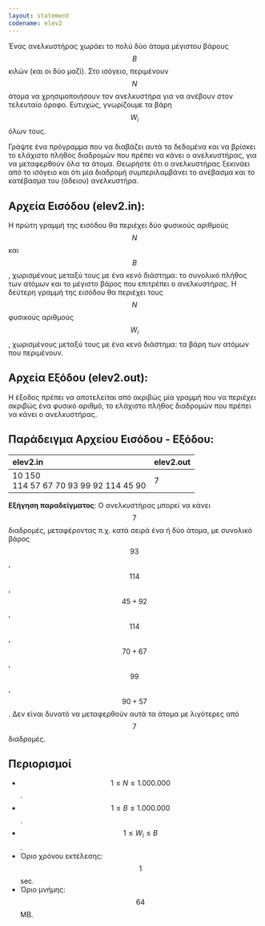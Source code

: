 ```yaml
---
layout: statement
codename: elev2
---
```


Ένας ανελκυστήρας χωράει το πολύ δύο άτομα μέγιστου βάρους $$B$$ κιλών (και οι δύο μαζί). Στο ισόγειο, περιμένουν $$N$$ άτομα να χρησιμοποιήσουν τον ανελκυστήρα για να ανέβουν στον τελευταίο όροφο. Ευτυχώς, γνωρίζουμε τα βάρη $$W_i$$ όλων τους. 

Γράψτε ένα πρόγραμμα που να διαβάζει αυτά τα δεδομένα και να βρίσκει το ελάχιστο πλήθος διαδρομών που πρέπει να κάνει ο ανελκυστήρας, για να μεταφερθούν όλα τα άτομα. Θεωρήστε ότι ο ανελκυστήρας ξεκινάει από το ισόγειο και ότι μία διαδρομή συμπεριλαμβάνει το ανέβασμα και το κατέβασμα του (άδειου) ανελκυστήρα.

## Αρχεία Εισόδου (elev2.in):

Η πρώτη γραμμή της εισόδου θα περιέχει δύο φυσικούς αριθμούς $$N$$ και $$B$$, χωρισμένους μεταξύ τους με ένα κενό διάστημα: το συνολικό πλήθος των ατόμων και το μέγιστο βάρος που επιτρέπει ο ανελκυστήρας. Η δεύτερη γραμμή της εισόδου θα περιέχει τους $$N$$ φυσικούς αριθμούς $$W_i$$, χωρισμένους μεταξύ τους με ένα κενό διάστημα: τα βάρη των ατόμων που περιμένουν.

## Αρχεία Εξόδου (elev2.out):

Η έξοδος πρέπει να αποτελείται από ακριβώς μία γραμμή που να περιέχει ακριβώς ένα φυσικό αριθμό, το ελάχιστο πλήθος διαδρομών που πρέπει να κάνει ο ανελκυστήρας.

## Παράδειγμα Αρχείου Εισόδου - Εξόδου:

| **elev2.in**      | **elev2.out** |
| :--- | :--- |
| 10 150<br>114 57 67 70 93 99 92 114 45 90 | 7 |


**Εξήγηση παραδείγματος**: Ο ανελκυστήρας μπορεί να κάνει $$7$$ διαδρομές, μεταφέροντας π.χ. κατά σειρά ένα ή δύο άτομα, με συνολικό βάρος $$93$$, $$114$$, $$45+92$$, $$114$$, $$70+67$$, $$99$$, $$90+57$$. Δεν είναι δυνατό να μεταφερθούν αυτά τα άτομα με λιγότερες από $$7$$ διαδρομές.

## Περιορισμοί

 - $$1 \leq N \leq 1.000.000$$.
 - $$1 \leq B \leq 1.000.000$$.
 - $$1 \leq W_i \leq B$$.
 - Όριο χρόνου εκτέλεσης: $$1$$ sec.
 - Όριο μνήμης: $$64$$ MB.
